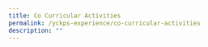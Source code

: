 ```yaml
---
title: Co Curricular Activities
permalink: /yckps-experience/co-curricular-activities
description: ""
---
```

